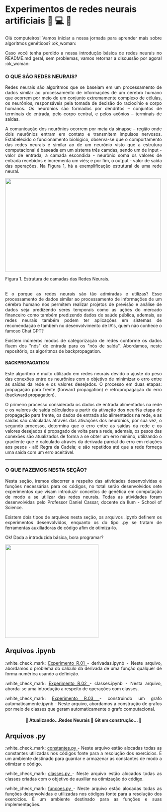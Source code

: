 # Experimentos de redes neurais artificiais  🧠 💻 🧬

<p align="justify"> Olá computeiros! Vamos iniciar a nossa jornada para aprender mais sobre algoritmos genéticos? :ok_woman: </p>

<p align="justify"> Caso você tenha perdido a nossa introdução básica de redes neurais no README.md geral, sem problemas, vamos retornar a discussão por agora! :ok_woman: </p>

<h3 align="justify">  O QUE SÃO REDES NEURAIS? </h3>

<p align="justify">  Redes neurais são algoritmos que se baseiam em um processamento de dados similar ao processamento de informações de um cérebro humano que ocorrem por meio de um conjunto extremamente complexo de células, os neurônios, responsáveis pela tomada de decisão do raciocínio e corpo humanos. Os neurônios são formados por dendritos – conjuntos de terminais de entrada, pelo corpo central, e pelos axônios – terminais de saídas. </p>
<p align="justify">  A comunicação dos neurônios ocorrem por meia da sinapse – região onde dois neurônios entram em contato e transmitem impulsos nervosos. Estabelecido o funcionamento biológico, observa-se que o comportamento das redes neurais é similar ao de um neurônio visto que a estrutura computacional é baseada em um sistema três camdas, sendo um de input - valor de entrada; a camada escondida - neurônio soma os valores de entrada recebidos e incrementa um viés; e por fim, o output - valor de saída das operações. Na Figura 1, há a exemplificação estrutural de uma rede neural. </p>
 
<p align="justify"><img src="https://github.com/monocas/Redes-Neurais-e-Algoritmos-Geneticos/assets/106678040/4bfe07bf-4ac7-4d40-9bee-f07274d90472" width="500" height="300" > </p>
Figura 1. Estrutura de camadas das Redes Neurais.
<br> </br>

<p align="justify"> E o porque as redes neurais são tão admiradas e utilizas? Esse processamento de dados similar ao processamento de informações de um cérebro humano nos permitem realizar projetos de previsão e análise de dados seja predizendo seres temporais como as ações do mercado financeiro como também predizendo dados de saúde pública, ademais, as redes neurais também podem ter aplicações em sistemas de recomendação e também no desenvolvimento de IA's, quem não conhece o famoso Chat GPT? </p>

<p align="justify">  Existem inúmeros modos de categorização de redes conforme os dados fluem dos "nós" de entrada para os "nós de saída". Abordamos, neste repositório, os algoritmos de backpropagation.  </p>

<h4 align="justify"> BACKPROPAGATION </h4>

<p align="justify">  Este algoritmo é muito utilizado em redes neurais devido o ajuste do peso das conexões entre os neurônios com o objetivo de minimizar o erro entre as saídas da rede e os valores desejados. O processo em duas etapas: propagação para frente (forward propagation) e retropropagação do erro (backward propagation). </p>
  
<p align="justify">  O primeiro processo considerada os dados de entrada alimentados na rede e os valores de saída cálculados a partir da ativação dos neurNa etapa de propagação para frente, os dados de entrada são alimentados na rede, e as saídas são calculadas através das ativações dos neurônios, por sua vez, o segundo processo, determina que o erro entre as saídas da rede e os valores desejados é propagado de volta para a rede, ademais, os pesos das conexões são atualizados de forma a se obter um erro mínimo, utilizando o gradiente que é calculado através da derivada parcial do erro em relações aos pesos - alô Regra da Cadeia; e são repetidos até que a rede forneça uma saída com um erro aceitável.  </p>

<hr>

<h3 align="justify"> O QUE FAZEMOS NESTA SEÇÃO? </h3>

<p align="justify">  Nesta seção, iremos discorrer a respeito das atividades desenvolvidas e funções necessárias para os códigos, no total serão desenvolvidos sete experimentos que visam introduzir conceitos de genética em computação de modo a se utilizar das redes neurais. Todas as atividades foram desenvolvidas pelo Professor Daniel Cassar, docente da Ilum - School of Science. </p>

<p align="justify"> Existem dois tipos de arquivos nesta seção, os arquivos .ipynb definem os experimentos desenvolvidos, enquanto os do tipo .py se tratam de ferramentas auxiliadoras de código afim de otimiza-lo.</p>

<p align="justify"> Ok! Dada a introduzida básica, bora programar?</p>

<p align="justify"><img src="https://user-images.githubusercontent.com/106678040/225717363-f85c2c46-c3c2-4193-8d80-bdf15d48d438.gif" width="300" height="300" > </p>

## Arquivos .ipynb
<p align="justify">
:white_check_mark: <a href="https://github.com/monocas/Redes-Neurais-e-Algoritmos-Geneticos/blob/main/RedesNeurais/experimento%20R.01%20-%20derivadas.ipynb"> Experimento R.01 </a> - derivadas.ipynb - Neste arquivo, abordamos o problema do calculo da derivada de uma função qualquer de forma numérica usando a definição. </p>

<p align="justify">
:white_check_mark: <a href="https://github.com/monocas/Redes-Neurais-e-Algoritmos-Geneticos/blob/main/RedesNeurais/experimento%20R.02%20-%20classes.ipynb"> Experimento R.02 </a> - classes.ipynb - Nesta arquivo, aborda-se uma introdução a respeito de operações com classes. </p>
</p>

<p align="justify">
:white_check_mark: <a href="https://github.com/monocas/Redes-Neurais-e-Algoritmos-Geneticos/blob/main/RedesNeurais/experimento%20R.03%20-%20construindo%20um%20grafo%20automaticamente.ipynb"> Experimento R.03 </a> - construindo um grafo automaticamente.ipynb - Neste arquivo, abordamos a construção de grafos por meio de classes que geram automaticamente o grafo computacional. </p>





<h4 align="center"> 
	🚧  Atualizando...Redes Neurais 🚀 Git em construção...  🚧
</h4>


## Arquivos .py
<p align="justify">
:white_check_mark: <a href="https://github.com/monocas/Redes-Neurais-e-Algoritmos-Geneticos/blob/main/RedesNeurais/constantes.py">  constantes.py </a> - Neste arquivo estão alocadas todas as constantes utilizadas nos códigos fonte para a resolução dos exercícios. É um ambiente destinado para guardar e armazenar as constantes de modo a otimizar o código. </p>

<p align="justify">
:white_check_mark: <a href="https://github.com/monocas/Redes-Neurais-e-Algoritmos-Geneticos/blob/main/RedesNeurais/classes.py">  classes.py </a> - Neste arquivo estão alocados todas as classes criadas com o objetivo de auxiliar na otimização do código. </p>

<p align="justify">
:white_check_mark: <a href="https://github.com/monocas/Redes-Neurais-e-Algoritmos-Geneticos/blob/main/RedesNeurais/funcoes.py"> funcoes.py </a> - Neste arquivo estão alocadas todas as funções desenvolvidas e utilizadas nos códigos fonte para a resolução dos exercícios. É um ambiente destinado para as funções e suas implementações. </p>


